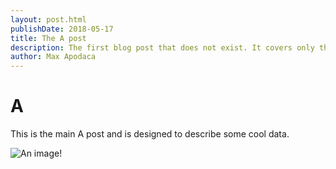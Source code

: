 ```yaml
---
layout: post.html
publishDate: 2018-05-17
title: The A post
description: The first blog post that does not exist. It covers only the bare minimum of material.
author: Max Apodaca
---
```


A
===

This is the main A post and is designed to describe some cool data.

![An image!](https://dummyimage.com/600x400/000/fff)
